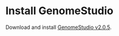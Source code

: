 # Install GenomeStudio

Download and install [GenomeStudio v2.0.5]([https://www.cog-genomics.org/plink2/formats#fam](https://support.illumina.com/array/array_software/genomestudio/downloads.html)https://support.illumina.com/array/array_software/genomestudio/downloads.html).
